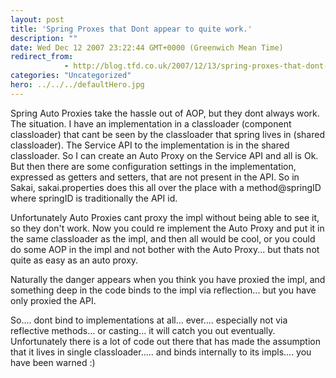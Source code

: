 ```yaml
---
layout: post
title: 'Spring Proxes that Dont appear to quite work.'
description: ""
date: Wed Dec 12 2007 23:22:44 GMT+0000 (Greenwich Mean Time)
redirect_from: 
            - http://blog.tfd.co.uk/2007/12/13/spring-proxes-that-dont-appear-to-quite-work/
categories: "Uncategorized"
hero: ../../../defaultHero.jpg
---
```

Spring Auto Proxies take the hassle out of AOP, but they dont always work. The situation. I have an implementation in a classloader (component classloader) that cant be seen by the classloader that spring lives in (shared classloader). The Service API to the implementation is in the shared classloader. So I can create an Auto Proxy on the Service API and all is Ok. But then there are some configuration settings in the implementation, expressed as getters and setters, that are not present in the API. So in Sakai, sakai.properties does this all over the place with a method@springID where springID is traditionally the API id.

Unfortunately Auto Proxies cant proxy the impl without being able to see it, so they don't work. Now you could re implement the Auto Proxy and put it in the same classloader as the impl, and then all would be cool, or you could do some AOP in the impl and not bother with the Auto Proxy... but thats not quite as easy as an auto proxy.

Naturally the danger appears when you think you have proxied the impl, and something deep in the code binds to the impl via reflection... but you have only proxied the API.

So.... dont bind to implementations at all... ever.... especially not via reflective methods... or casting... it will catch you out eventually. Unfortunately there is a lot of code out there that has made the assumption that it lives in single classloader..... and binds internally to its impls.... you have been warned :)

